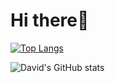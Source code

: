 # Hi there👋


[![Top Langs](https://github-readme-stats.vercel.app/api/top-langs/?username=Glitchez-1984&layout=donut)](https://github.com/anuraghazra/github-readme-stats)

![David's GitHub stats](https://github-readme-stats.vercel.app/api?username=Glitchez-1984&show_icons=true&theme=synthwave)
